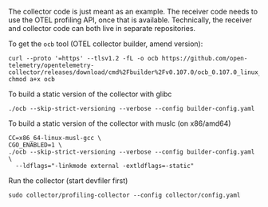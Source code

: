 The collector code is just meant as an example.
The receiver code needs to use the OTEL profiling API, once that is available.
Technically, the receiver and collector code can both live in separate repositories.


To get the `ocb` tool (OTEL collector builder, amend version):
```
curl --proto '=https' --tlsv1.2 -fL -o ocb https://github.com/open-telemetry/opentelemetry-collector/releases/download/cmd%2Fbuilder%2Fv0.107.0/ocb_0.107.0_linux_amd64
chmod a+x ocb
```

To build a static version of the collector with glibc
```
./ocb --skip-strict-versioning --verbose --config builder-config.yaml
```

To build a static version of the collector with muslc (on x86/amd64)
```
CC=x86_64-linux-musl-gcc \
CGO_ENABLED=1 \
./ocb --skip-strict-versioning --verbose --config builder-config.yaml \
  --ldflags="-linkmode external -extldflags=-static"
```

Run the collector (start devfiler first)
```
sudo collector/profiling-collector --config collector/config.yaml
```
